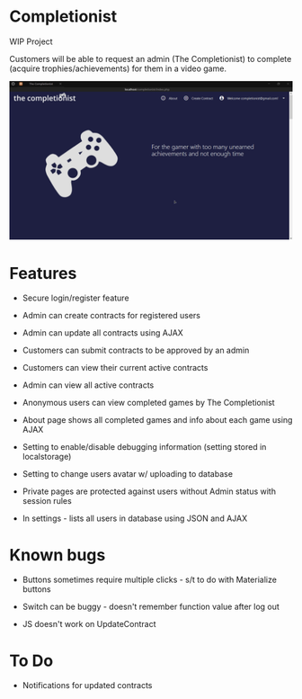 # Completionist
WIP Project

Customers will be able to request an admin (The Completionist) to complete (acquire trophies/achievements) for them in a video game.

![Preview](https://github.com/chloechantelle/completionist/blob/master/preview.gif "Preview")

# Features

* Secure login/register feature

* Admin can create contracts for registered users

* Admin can update all contracts using AJAX

* Customers can submit contracts to be approved by an admin

* Customers can view their current active contracts

* Admin can view all active contracts

* Anonymous users can view completed games by The Completionist

* About page shows all completed games and info about each game using AJAX

* Setting to enable/disable debugging information (setting stored in localstorage)

* Setting to change users avatar w/ uploading to database

* Private pages are protected against users without Admin status with session rules

* In settings - lists all users in database using JSON and AJAX

# Known bugs

* Buttons sometimes require multiple clicks - s/t to do with Materialize buttons

* Switch can be buggy - doesn't remember function value after log out

* JS doesn't work on UpdateContract

# To Do

* Notifications for updated contracts